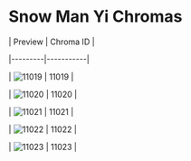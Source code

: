 # Snow Man Yi Chromas


| Preview | Chroma ID |

|---------|-----------|

| ![11019](https://raw.communitydragon.org/latest/plugins/rcp-be-lol-game-data/global/default/v1/champion-chroma-images/11/11019.png) | 11019 |

| ![11020](https://raw.communitydragon.org/latest/plugins/rcp-be-lol-game-data/global/default/v1/champion-chroma-images/11/11020.png) | 11020 |

| ![11021](https://raw.communitydragon.org/latest/plugins/rcp-be-lol-game-data/global/default/v1/champion-chroma-images/11/11021.png) | 11021 |

| ![11022](https://raw.communitydragon.org/latest/plugins/rcp-be-lol-game-data/global/default/v1/champion-chroma-images/11/11022.png) | 11022 |

| ![11023](https://raw.communitydragon.org/latest/plugins/rcp-be-lol-game-data/global/default/v1/champion-chroma-images/11/11023.png) | 11023 |